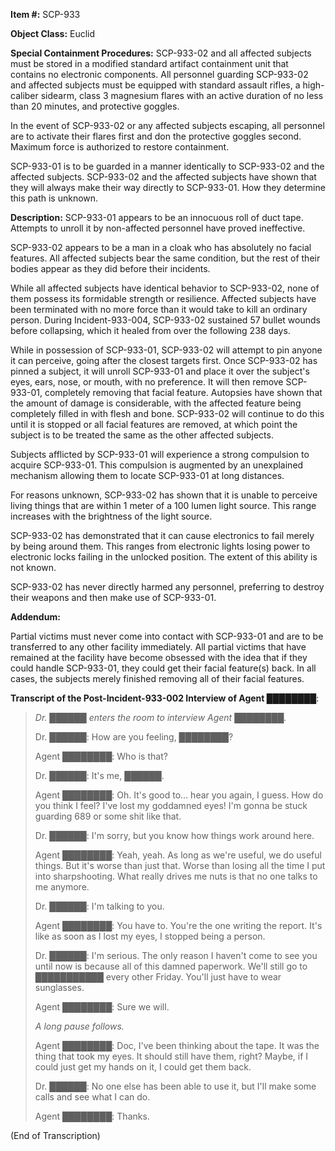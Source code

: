 **Item #:** SCP-933

**Object Class:** Euclid

**Special Containment Procedures:** SCP-933-02 and all affected subjects must be stored in a modified standard artifact containment unit that contains no electronic components. All personnel guarding SCP-933-02 and affected subjects must be equipped with standard assault rifles, a high-caliber sidearm, class 3 magnesium flares with an active duration of no less than 20 minutes, and protective goggles.

In the event of SCP-933-02 or any affected subjects escaping, all personnel are to activate their flares first and don the protective goggles second. Maximum force is authorized to restore containment.

SCP-933-01 is to be guarded in a manner identically to SCP-933-02 and the affected subjects. SCP-933-02 and the affected subjects have shown that they will always make their way directly to SCP-933-01. How they determine this path is unknown.

**Description:** SCP-933-01 appears to be an innocuous roll of duct tape. Attempts to unroll it by non-affected personnel have proved ineffective.

SCP-933-02 appears to be a man in a cloak who has absolutely no facial features. All affected subjects bear the same condition, but the rest of their bodies appear as they did before their incidents.

While all affected subjects have identical behavior to SCP-933-02, none of them possess its formidable strength or resilience. Affected subjects have been terminated with no more force than it would take to kill an ordinary person. During Incident-933-004, SCP-933-02 sustained 57 bullet wounds before collapsing, which it healed from over the following 238 days.

While in possession of SCP-933-01, SCP-933-02 will attempt to pin anyone it can perceive, going after the closest targets first. Once SCP-933-02 has pinned a subject, it will unroll SCP-933-01 and place it over the subject's eyes, ears, nose, or mouth, with no preference. It will then remove SCP-933-01, completely removing that facial feature. Autopsies have shown that the amount of damage is considerable, with the affected feature being completely filled in with flesh and bone. SCP-933-02 will continue to do this until it is stopped or all facial features are removed, at which point the subject is to be treated the same as the other affected subjects.

Subjects afflicted by SCP-933-01 will experience a strong compulsion to acquire SCP-933-01. This compulsion is augmented by an unexplained mechanism allowing them to locate SCP-933-01 at long distances.

For reasons unknown, SCP-933-02 has shown that it is unable to perceive living things that are within 1 meter of a 100 lumen light source. This range increases with the brightness of the light source.

SCP-933-02 has demonstrated that it can cause electronics to fail merely by being around them. This ranges from electronic lights losing power to electronic locks failing in the unlocked position. The extent of this ability is not known.

SCP-933-02 has never directly harmed any personnel, preferring to destroy their weapons and then make use of SCP-933-01.

**Addendum:**

Partial victims must never come into contact with SCP-933-01 and are to be transferred to any other facility immediately. All partial victims that have remained at the facility have become obsessed with the idea that if they could handle SCP-933-01, they could get their facial feature(s) back. In all cases, the subjects merely finished removing all of their facial features.

**Transcript of the Post-Incident-933-002 Interview of Agent ████████**:

> <Begin Log>
> 
> _Dr. ██████ enters the room to interview Agent ████████._
> 
> Dr. ██████: How are you feeling, ████████?
> 
> Agent ████████: Who is that?
> 
> Dr. ██████: It's me, ██████.
> 
> Agent ████████: Oh. It's good to… hear you again, I guess. How do you think I feel? I've lost my goddamned eyes! I'm gonna be stuck guarding 689 or some shit like that.
> 
> Dr. ██████: I'm sorry, but you know how things work around here.
> 
> Agent ████████: Yeah, yeah. As long as we're useful, we do useful things. But it's worse than just that. Worse than losing all the time I put into sharpshooting. What really drives me nuts is that no one talks to me anymore.
> 
> Dr. ██████: I'm talking to you.
> 
> Agent ████████: You have to. You're the one writing the report. It's like as soon as I lost my eyes, I stopped being a person.
> 
> Dr. ██████: I'm serious. The only reason I haven't come to see you until now is because all of this damned paperwork. We'll still go to ███████████ every other Friday. You'll just have to wear sunglasses.
> 
> Agent ████████: Sure we will.
> 
> _A long pause follows._
> 
> Agent ████████: Doc, I've been thinking about the tape. It was the thing that took my eyes. It should still have them, right? Maybe, if I could just get my hands on it, I could get them back.
> 
> Dr. ██████: No one else has been able to use it, but I'll make some calls and see what I can do.
> 
> Agent ████████: Thanks.
> 
> <End Log>

(End of Transcription)